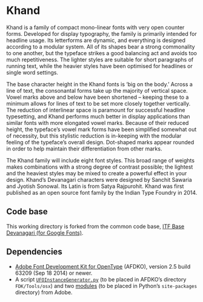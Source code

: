 # Khand

Khand is a family of compact mono-linear fonts with very open counter forms. Developed for display typography, the family is primarily intended for headline usage. Its letterforms are dynamic, and everything is designed according to a modular system. All of its shapes bear a strong commonality to one another, but the typeface strikes a good balancing act and avoids too much repetitiveness. The lighter styles are suitable for short paragraphs of running text, while the heavier styles have been optimised for headlines or single word settings.

The base character height in the Khand fonts is ‘big on the body.’ Across a line of text, the consonantal forms take up the majority of vertical space. Vowel marks above and below have been shortened – keeping these to a minimum allows for lines of text to be set more closely together vertically. The reduction of interlinear space is paramount for successful headline typesetting, and Khand performs much better in display applications than similar fonts with more elongated vowel marks. Because of their reduced height, the typeface’s vowel mark forms have been simplified somewhat out of necessity, but this stylistic reduction is in-keeping with the modular feeling of the typeface’s overall design. Dot-shaped marks appear rounded in order to help maintain their differentiation from other marks.

The Khand family will include eight font styles. This broad range of weights makes combinations with a strong degree of contrast possible; the lightest and the heaviest styles may be mixed to create a powerful effect in your design. Khand’s Devanagari characters were designed by Sanchit Sawaria and Jyotish Sonowal. Its Latin is from Satya Rajpurohit. Khand was first published as an open source font family by the Indian Type Foundry in 2014.

## Code base

This working directory is forked from the common code base, [ITF Base Devanagari (for Google Fonts)](https://github.com/itfoundry/base-devanagari-gf).

## Dependencies

- [Adobe Font Development Kit for OpenType](http://www.adobe.com/devnet/opentype/afdko.html) (AFDKO), version 2.5 build 63209 (Sep 18 2014) or newer.
- A script [`UFOInstanceGenerator.py`](https://github.com/adobe-type-tools/python-scripts/blob/master/FDK%20Extras/UFOInstanceGenerator.py) (to be placed in AFDKO’s directory `FDK/Tools/osx`) and two [modules](https://github.com/adobe-type-tools/python-modules) (to be placed in Python’s `site-packages` directory) from Adobe.
